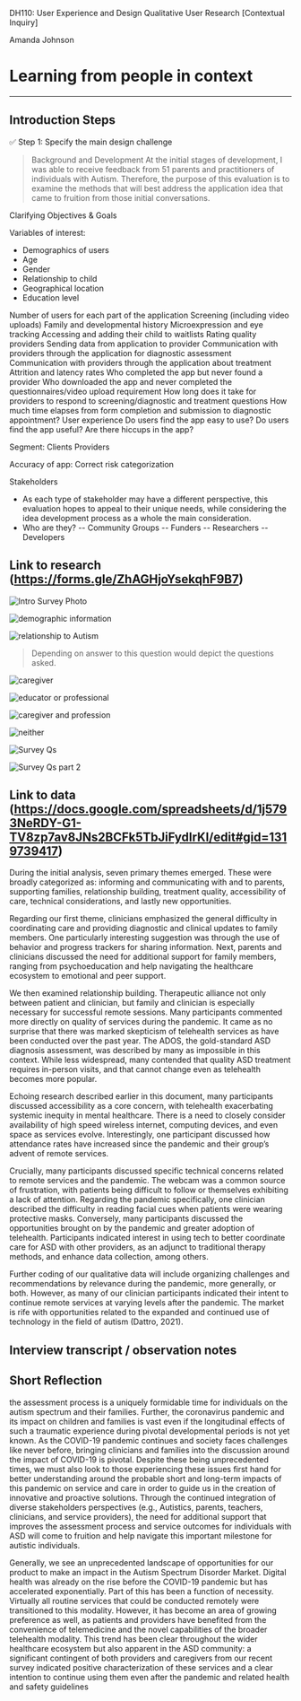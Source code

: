 DH110: User Experience and Design
Qualitative User Research [Contextual Inquiry]

Amanda Johnson

# Learning from people in context
---

## Introduction Steps 



✅ Step 1: Specify the main design challenge

>Background and Development
>At the initial stages of development, I was able to receive feedback from 51 parents and practitioners of individuals with Autism. Therefore, the purpose of this evaluation is to examine the methods that will best address the application idea that came to fruition from those initial conversations. 

Clarifying Objectives & Goals

Variables of interest: 
- Demographics of users
- Age 
- Gender 
- Relationship to child
- Geographical location 
- Education level 

Number of users for each part of the application
Screening (including video uploads)
Family and developmental history
Microexpression and eye tracking 
Accessing and adding their child to waitlists
Rating quality providers
Sending data from application to provider
Communication with providers through the application for diagnostic assessment
Communication with providers through the application about treatment  
Attrition and latency rates
Who completed the app but never found a provider
Who downloaded the app and never completed the questionnaires/video upload requirement
How long does it take for providers to respond to screening/diagnostic and treatment questions
How much time elapses from form completion and submission to diagnostic appointment?
User experience 
Do users find the app easy to use?
Do users find the app useful?
Are there hiccups in the app?

Segment:
Clients 
Providers 

Accuracy of app: Correct risk categorization 

Stakeholders
- As each type of stakeholder may have a different perspective, this evaluation hopes to appeal to their unique needs, while considering the idea development process as a whole the main consideration.
- Who are they?
-- Community Groups
-- Funders
-- Researchers
-- Developers


## Link to research (https://forms.gle/ZhAGHjoYsekqhF9B7) 

![Intro Survey Photo](https://user-images.githubusercontent.com/91240122/137835541-c98a5c07-0608-4250-b13c-9c83cfef086c.png)

![demographic information](https://user-images.githubusercontent.com/91240122/137835693-c42b8f5c-9aa3-48cc-bb74-cbc3c3cf38f2.png)

![relationship to Autism](https://user-images.githubusercontent.com/91240122/137835753-6bc2bb63-5c9e-475f-aeef-ee9e8617d969.png)
> Depending on answer to this question would depict the questions asked. 

![caregiver](https://user-images.githubusercontent.com/91240122/137835885-66a6ef91-e28a-444e-bfa1-1ad312af5406.png)

![educator or professional](https://user-images.githubusercontent.com/91240122/137835938-bf0ff1da-700d-45db-bc5d-8c63cb209d98.png)

![caregiver and profession](https://user-images.githubusercontent.com/91240122/137835997-cfc7351a-a62e-4bf7-93e8-a00e179d96b2.png)

![neither](https://user-images.githubusercontent.com/91240122/137836052-1bf8dabc-b5d1-47cc-bc53-66b6d04204af.png)

![Survey Qs](https://user-images.githubusercontent.com/91240122/137836105-af9c9c40-4a19-459c-9650-48a4dd17e705.png)

![Survey Qs part 2](https://user-images.githubusercontent.com/91240122/137836142-df113d65-564a-4db9-8446-c62a90bd0315.png)

## Link to data (https://docs.google.com/spreadsheets/d/1j5793NeRDY-G1-TV8zp7av8JNs2BCFk5TbJiFydIrKI/edit#gid=1319739417)

During the initial analysis, seven primary themes emerged. These were broadly categorized as: informing and communicating with and to parents, supporting families, relationship building, treatment quality, accessibility of care, technical considerations, and lastly new opportunities. 

Regarding our first theme, clinicians emphasized the general difficulty in coordinating care and providing diagnostic and clinical updates to family members. One particularly interesting suggestion was through the use of behavior and progress trackers for sharing information. Next, parents and clinicians discussed the need for additional support for family members, ranging from psychoeducation and help navigating the healthcare ecosystem to emotional and peer support. 

We then examined relationship building. Therapeutic alliance not only between patient and clinician, but family and clinician is especially necessary for successful remote sessions. Many participants commented more directly on quality of services during the pandemic. It came as no surprise that there was marked skepticism of telehealth services as have been conducted over the past year. The ADOS, the gold-standard ASD diagnosis assessment, was described by many as impossible in this context. While less widespread, many contended that quality ASD treatment requires in-person visits, and that cannot change even as telehealth becomes more popular. 

Echoing research described earlier in this document, many participants discussed accessibility as a core concern, with telehealth exacerbating systemic inequity in mental healthcare. There is a need to closely consider availability of high speed wireless internet, computing devices, and even space as services evolve. Interestingly, one participant discussed how attendance rates have increased since the pandemic and their group’s advent of remote services. 

Crucially, many participants discussed specific technical concerns related to remote services and the pandemic. The webcam was a common source of frustration, with patients being difficult to follow or themselves exhibiting a lack of attention. Regarding the pandemic specifically, one clinician described the difficulty in reading facial cues when patients were wearing protective masks. Conversely, many participants discussed the opportunities brought on by the pandemic and greater adoption of telehealth. Participants indicated interest in using tech to better coordinate care for ASD with other providers, as an adjunct to traditional therapy methods, and enhance data collection, among others. 

Further coding of our qualitative data will include organizing challenges and recommendations by relevance during the pandemic, more generally, or both. However, as many of our clinician participants indicated their intent to continue remote services at varying levels after the pandemic. The market is rife with opportunities related to the expanded and continued use of technology in the field of autism (Dattro, 2021). 


## Interview transcript / observation notes


## Short Reflection

the assessment process is a uniquely formidable time for individuals on the autism spectrum and their families. Further, the coronavirus pandemic and its impact on children and families is vast even if the longitudinal effects of such a traumatic experience during pivotal developmental periods is not yet known. As the COVID-19 pandemic continues and society faces challenges like never before, bringing clinicians and families into the discussion around the impact of COVID-19 is pivotal. Despite these being unprecedented times, we must also look to those experiencing these issues first hand for better understanding around the probable short and long-term impacts of this pandemic on service and care in order to guide us in the creation of innovative and proactive solutions. Through the continued integration of diverse stakeholders perspectives (e.g., Autistics, parents, teachers, clinicians, and service providers), the need for additional support that improves the assessment process and service outcomes for individuals with ASD will come to fruition and help navigate this important milestone for autistic individuals.

Generally, we see an unprecedented landscape of opportunities for our product to make an impact in the Autism Spectrum Disorder Market. Digital health was already on the rise before the COVID-19 pandemic but has accelerated exponentially. Part of this has been a function of necessity. Virtually all routine services that could be conducted remotely were transitioned to this modality. However, it has become an area of growing preference as well, as patients and providers have benefited from the convenience of telemedicine and the novel capabilities of the broader telehealth modality. This trend has been clear throughout the wider healthcare ecosystem but also apparent in the ASD community: a significant contingent of both providers and caregivers from our recent survey indicated positive characterization of these services and a clear intention to continue using them even after the pandemic and related health and safety guidelines


